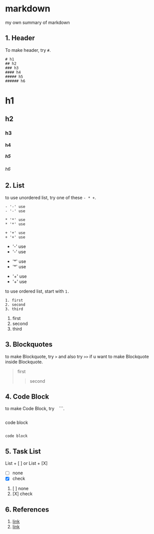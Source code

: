 # markdown
my own summary of markdown

## 1. Header 

To make header, try ```#```.  

```
# h1
## h2
### h3
#### h4
##### h5
###### h6
```

# h1
## h2
### h3
#### h4
##### h5
###### h6

## 2. List

to use unordered list, try one of these ```- * +```.

```
- '-' use
- '-' use

* '*' use
* '*' use

+ '+' use
+ '+' use
```


- '-' use
- '-' use

* '*' use
* '*' use

+ '+' use
+ '+' use

to use ordered list, start with ```1.  ```

```
1. first
2. second
3. third
```

1. first
2. second
3. third

## 3. Blockquotes

to make Blockquote, try ```>``` and also try ```>>``` if u want to make Blockquote inside Blockquote.

> first
>> second

## 4. Code Block

to make Code Block, try ``` ``` ```.

```
```
code block
```
```


```
code block
```

## 5. Task List

List + [ ] or List + [X]

- [ ] none
- [X] check

1. [ ] none
2. [X] check

## 6. References

1. [link](https://devuna.tistory.com/20)
2. [link](https://www.markdownguide.org/basic-syntax/)
